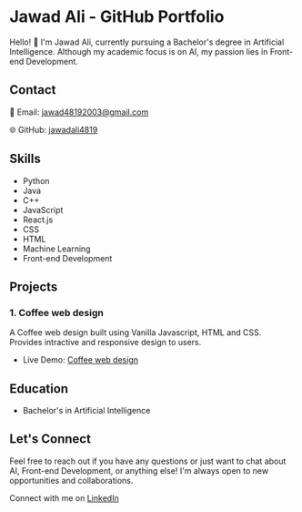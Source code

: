 # Jawad Ali - GitHub Portfolio

Hello! 👋 I'm Jawad Ali, currently pursuing a Bachelor's degree in Artificial Intelligence. Although my academic focus is on AI, my passion lies in Front-end Development.

<!-- ![Profile Picture](url-to-your-profile-picture) <!-- Replace with your profile picture URL -->

## Contact

📧 Email: jawad48192003@gmail.com

🌐 GitHub: [jawadali4819](https://github.com/jawadali4819)

## Skills

- Python
- Java
- C++
- JavaScript
- React.js
- CSS
- HTML
- Machine Learning
- Front-end Development

## Projects

### 1. Coffee web design

A Coffee web design built using Vanilla Javascript, HTML and CSS. Provides intractive and responsive design to users.

- Live Demo: [Coffee web design](https://frabjous-trifle-5055d8.netlify.app/)<!-- Add if applicable -->


## Education

- Bachelor's in Artificial Intelligence

## Let's Connect

Feel free to reach out if you have any questions or just want to chat about AI, Front-end Development, or anything else! I'm always open to new opportunities and collaborations.

Connect with me on <a href="www.linkedin.com/in/jawad-ali-shahid" target="_blank">LinkedIn</a> <!-- Add if applicable -->
